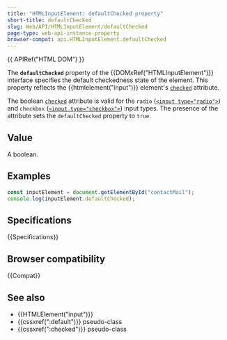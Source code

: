 ```yaml
---
title: "HTMLInputElement: defaultChecked property"
short-title: defaultChecked
slug: Web/API/HTMLInputElement/defaultChecked
page-type: web-api-instance-property
browser-compat: api.HTMLInputElement.defaultChecked
---
```


{{ APIRef("HTML DOM") }}

The **`defaultChecked`** property of the {{DOMxRef("HTMLInputElement")}} interface specifies the default checkedness state of the element. This property reflects the {{htmlelement("input")}} element's [`checked`](/en-US/docs/Web/HTML/Element/input#checked) attribute.

The boolean [`checked`](/en-US/docs/Web/HTML/Element/input#checked) attribute is valid for the `radio` ([`<input type="radio">`](/en-US/docs/Web/HTML/Element/input/radio)) and `checkbox` ([`<input type="checkbox">`](/en-US/docs/Web/HTML/Element/input/checkbox)) input types. The presence of the attribute sets the `defaultChecked` property to `true`.

## Value

A boolean.

## Examples

```js
const inputElement = document.getElementById("contactMail");
console.log(inputElement.defaultChecked);
```

## Specifications

{{Specifications}}

## Browser compatibility

{{Compat}}

## See also

- {{HTMLElement("input")}}
- {{cssxref(":default")}} pseudo-class
- {{cssxref(":checked")}} pseudo-class
